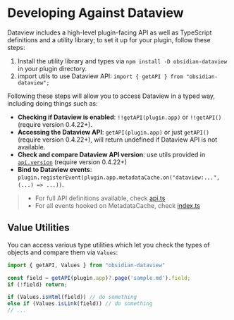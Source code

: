 # Developing Against Dataview

Dataview includes a high-level plugin-facing API as well as TypeScript definitions and a utility library; to set it up
for your plugin, follow these steps:

1. Install the utility library and types via `npm install -D obsidian-dataview` in your plugin directory.
2. import utils to use Dataview API: `import { getAPI } from "obsidian-dataview";`

Following these steps will allow you to access Dataview in a typed way, including doing things such as:

- **Checking if Dataview is enabled**: `!!getAPI(plugin.app)` or `!!getAPI()` (require version 0.4.22+).
- **Accessing the Dataview API**: `getAPI(plugin.app)` or just `getAPI()` (require version 0.4.22+), will return undefined if Dataview API is not available.
- **Check and compare Dataview API version**: use utils provided in [`api.version`](https://github.com/blacksmithgu/obsidian-dataview/blob/master/src/typings/api.d.ts) (require version 0.4.22+)
- **Bind to Dataview events**: `plugin.registerEvent(plugin.app.metadataCache.on("dataview:...", (...) => ...))`.

> - For full API definitions available, check [api.ts](https://github.com/blacksmithgu/obsidian-dataview/blob/master/src/typings/api.d.ts)
> - For all events hooked on MetadataCache, check [index.ts](https://github.com/blacksmithgu/obsidian-dataview/blob/master/src/index.ts)

## Value Utilities

You can access various type utilities which let you check the types of objects and compare them via `Values`:

~~~ts
import { getAPI, Values } from "obsidian-dataview"

const field = getAPI(plugin.app)?.page('sample.md').field;
if (!field) return;

if (Values.isHtml(field)) // do something
else if (Values.isLink(field)) // do something
// ...
~~~
